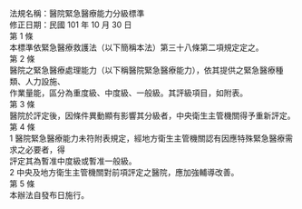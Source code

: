 法規名稱：醫院緊急醫療能力分級標準  
修正日期：民國 101 年 10 月 30 日  
第 1 條  
本標準依緊急醫療救護法（以下簡稱本法）第三十八條第二項規定定之。  
第 2 條  
醫院之緊急醫療處理能力（以下稱醫院緊急醫療能力），依其提供之緊急醫療種類、人力設施、  
作業量能，區分為重度級、中度級、一般級。其評級項目，如附表。  
第 3 條  
醫院於評定後，因條件異動顯有影響其分級者，中央衛生主管機關得予重新評定。  
第 4 條  
1 醫院緊急醫療能力未符附表規定，經地方衛生主管機關認有因應特殊緊急醫療需求之必要者，得  
評定其為暫准中度級或暫准一般級。  
2 中央及地方衛生主管機關對前項評定之醫院，應加強輔導改善。  
第 5 條  
本辦法自發布日施行。  


